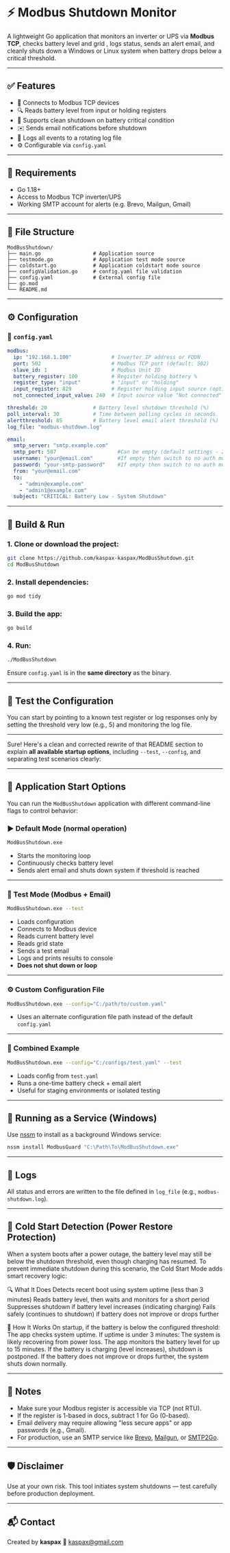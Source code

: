 # ⚡ Modbus Shutdown Monitor

A lightweight Go application that monitors an inverter or UPS via **Modbus TCP**, checks battery level and grid , logs status, sends an alert email, and cleanly shuts down a Windows or Linux system when battery drops below a critical threshold.

---

## ✅ Features

- 📡 Connects to Modbus TCP devices
- 🔍 Reads battery level from input or holding registers
- 🔐 Supports clean shutdown on battery critical condition
- ✉️ Sends email notifications before shutdown
- 📄 Logs all events to a rotating log file
- ⚙️ Configurable via `config.yaml`

---

## 💠 Requirements

- Go 1.18+
- Access to Modbus TCP inverter/UPS
- Working SMTP account for alerts (e.g. Brevo, Mailgun, Gmail)

---

## 📁 File Structure

```
ModBusShutdown/
├── main.go                 # Application source
├── testmode.go             # Application test mode source
├── coldstart.go            # Application coldstart mode source
├── configValidation.go     # config.yaml file validation
├── config.yaml             # External config file
├── go.mod
└── README.md
```

---

## ⚙️ Configuration

### 📄 `config.yaml`

```yaml
modbus:
  ip: "192.168.1.100"             # Inverter IP address or FQDN
  port: 502                       # Modbus TCP port (default: 502)
  slave_id: 1                     # Modbus Unit ID
  battery_register: 100           # Register holding battery %
  register_type: "input"          # "input" or "holding"
  input_register: 829             # Register holding input source (optional)
  not_connected_input_value: 240  # Input source value "Not connected" (optional)

threshold: 20               # Battery level shutdown threshold (%)
poll_interval: 30           # Time between polling cycles in seconds.
alertthreshold: 85          # Battery level email alert threshold (%)
log_file: "modbus-shutdown.log"

email:
  smtp_server: "smtp.example.com"
  smtp_port: 587                    #Can be empty (default settings - 25 without auth, 587 with auth)
  username: "your@email.com"        #If empty then switch to no auth mode (by default port 25)
  password: "your-smtp-password"    #If empty then switch to no auth mode (by default port 25)
  from: "your@email.com"
  to: 
    - "admin@example.com"
    - "admin1@example.com"
  subject: "CRITICAL: Battery Low - System Shutdown"
```

---

## 🚀 Build & Run

### 1. Clone or download the project:

```bash
git clone https://github.com/kaspax-kaspax/ModBusShutdown.git
cd ModBusShutdown
```

### 2. Install dependencies:

```bash
go mod tidy
```

### 3. Build the app:

```bash
go build
```

### 4. Run:

```bash
./ModBusShutdown
```

Ensure `config.yaml` is in the **same directory** as the binary.

---

## 🥪 Test the Configuration


You can start by pointing to a known test register or log responses only by setting the threshold very low (e.g., 5) and monitoring the log file.

---

Sure! Here's a clean and corrected rewrite of that README section to explain **all available startup options**, including `--test`, `--config`, and separating test scenarios clearly:

---

## 🧭 Application Start Options

You can run the `ModBusShutdown` application with different command-line flags to control behavior:

### ▶️ Default Mode (normal operation)
```bash
ModBusShutdown.exe
```
- Starts the monitoring loop
- Continuously checks battery level
- Sends alert email and shuts down system if threshold is reached

---

### 🧪 Test Mode (Modbus + Email)
```bash
ModBusShutdown.exe --test
```
- Loads configuration
- Connects to Modbus device
- Reads current battery level
- Reads grid state
- Sends a test email
- Logs and prints results to console
- **Does not shut down or loop**

---

### ⚙️ Custom Configuration File
```bash
ModBusShutdown.exe --config="C:/path/to/custom.yaml"
```
- Uses an alternate configuration file path instead of the default `config.yaml`

---

### 🔀 Combined Example
```bash
ModBusShutdown.exe --config="C:/configs/test.yaml" --test
```
- Loads config from `test.yaml`
- Runs a one-time battery check + email alert
- Useful for staging environments or isolated testing

---

## 🔁 Running as a Service (Windows)

Use [nssm](https://nssm.cc/) to install as a background Windows service:

```bash
nssm install ModbusGuard "C:\Path\To\ModBusShutdown.exe"
```

---

## 📓 Logs

All status and errors are written to the file defined in `log_file` (e.g., `modbus-shutdown.log`).

---

## 🔌 Cold Start Detection (Power Restore Protection)

When a system boots after a power outage, the battery level may still be below the shutdown threshold, even though charging has resumed. To prevent immediate shutdown during this scenario, the Cold Start Mode adds smart recovery logic:

🔍 What It Does
    Detects recent boot using system uptime (less than 3 minutes)
    Reads battery level, then waits and monitors for a short period
    Suppresses shutdown if battery level increases (indicating charging)
    Fails safely (continues to shutdown) if battery does not improve or drops further

🧠 How It Works
    On startup, if the battery is below the configured threshold:
    The app checks system uptime.
    If uptime is under 3 minutes:
    The system is likely recovering from power loss.
    The app monitors the battery level for up to 15 minutes.
    If the battery is charging (level increases), shutdown is postponed.
    If the battery does not improve or drops further, the system shuts down normally.

---

## 🔐 Notes

- Make sure your Modbus register is accessible via TCP (not RTU).
- If the register is 1-based in docs, subtract 1 for Go (0-based).
- Email delivery may require allowing "less secure apps" or app passwords (e.g., Gmail).
- For production, use an SMTP service like [Brevo](https://www.brevo.com/), [Mailgun](https://www.mailgun.com/), or [SMTP2Go](https://www.smtp2go.com/).

---

## 🛡 Disclaimer

Use at your own risk. This tool initiates system shutdowns — test carefully before production deployment.

---

## 📬 Contact

Created by **kaspax**
📧 [kaspax@gmail.com](mailto:kaspax@gmail.com)


